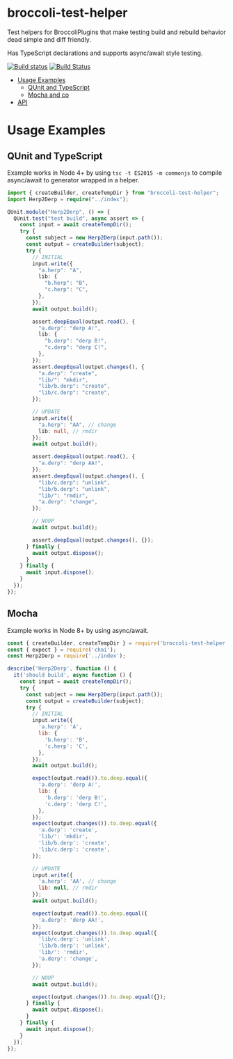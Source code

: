 # broccoli-test-helper

Test helpers for BroccoliPlugins that make testing build and rebuild behavior dead simple and diff friendly.

Has TypeScript declarations and supports async/await style testing.

[![Build status](https://ci.appveyor.com/api/projects/status/4oilygqd42yc8wsl/branch/master?svg=true)](https://ci.appveyor.com/project/embercli/broccoli-test-helper/branch/master)
[![Build Status](https://travis-ci.org/broccolijs/broccoli-test-helper.svg?branch=master)](https://travis-ci.org/broccolijs/broccoli-test-helper)

- [Usage Examples](#usage-examples)
  - [QUnit and TypeScript](#qunit-and-typescript)
  - [Mocha and co](#mocha)
- [API](docs/api/index.md)

# Usage Examples

## QUnit and TypeScript

Example works in Node 4+ by using `tsc -t ES2015 -m commonjs` to compile async/await to generator wrapped in a helper.

```ts
import { createBuilder, createTempDir } from "broccoli-test-helper";
import Herp2Derp = require("../index");

QUnit.module("Herp2Derp", () => {
  QUnit.test("test build", async assert => {
    const input = await createTempDir();
    try {
      const subject = new Herp2Derp(input.path());
      const output = createBuilder(subject);
      try {
        // INITIAL
        input.write({
          "a.herp": "A",
          lib: {
            "b.herp": "B",
            "c.herp": "C",
          },
        });
        await output.build();

        assert.deepEqual(output.read(), {
          "a.derp": "derp A!",
          lib: {
            "b.derp": "derp B!",
            "c.derp": "derp C!",
          },
        });
        assert.deepEqual(output.changes(), {
          "a.derp": "create",
          "lib/": "mkdir",
          "lib/b.derp": "create",
          "lib/c.derp": "create",
        });

        // UPDATE
        input.write({
          "a.herp": "AA", // change
          lib: null, // rmdir
        });
        await output.build();

        assert.deepEqual(output.read(), {
          "a.derp": "derp AA!",
        });
        assert.deepEqual(output.changes(), {
          "lib/c.derp": "unlink",
          "lib/b.derp": "unlink",
          "lib/": "rmdir",
          "a.derp": "change",
        });

        // NOOP
        await output.build();

        assert.deepEqual(output.changes(), {});
      } finally {
        await output.dispose();
      }
    } finally {
      await input.dispose();
    }
  });
});
```

## Mocha

Example works in Node 8+ by using async/await.

```js
const { createBuilder, createTempDir } = require('broccoli-test-helper');
const { expect } = require('chai');
const Herp2Derp = require('../index');

describe('Herp2Derp', function () {
  it('should build', async function () {
    const input = await createTempDir();
    try {
      const subject = new Herp2Derp(input.path());
      const output = createBuilder(subject);
      try {
        // INITIAL
        input.write({
          'a.herp': 'A',
          lib: {
            'b.herp': 'B',
            'c.herp': 'C',
          },
        });
        await output.build();

        expect(output.read()).to.deep.equal({
          'a.derp': 'derp A!',
          lib: {
            'b.derp': 'derp B!',
            'c.derp': 'derp C!',
          },
        });
        expect(output.changes()).to.deep.equal({
          'a.derp': 'create',
          'lib/': 'mkdir',
          'lib/b.derp': 'create',
          'lib/c.derp': 'create',
        });

        // UPDATE
        input.write({
          'a.herp': 'AA', // change
          lib: null, // rmdir
        });
        await output.build();

        expect(output.read()).to.deep.equal({
          'a.derp': 'derp AA!',
        });
        expect(output.changes()).to.deep.equal({
          'lib/c.derp': 'unlink',
          'lib/b.derp': 'unlink',
          'lib/': 'rmdir',
          'a.derp': 'change',
        });

        // NOOP
        await output.build();

        expect(output.changes()).to.deep.equal({});
      } finally {
        await output.dispose();
      }
    } finally {
      await input.dispose();
    }
  });
});
```
